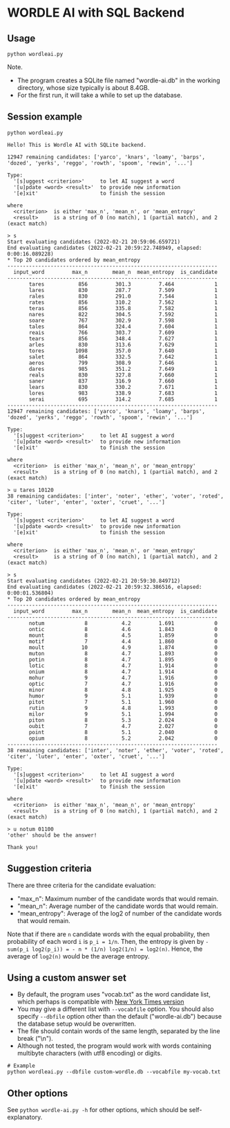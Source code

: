 WORDLE AI with SQL Backend
==========================

## Usage

```shell
python wordleai.py
```

Note.
- The program creates a SQLite file named "wordle-ai.db" in the working directory, whose size typically is about 8.4GB.
- For the first run, it will take a while to set up the database.


## Session example

```shell
python wordleai.py 

Hello! This is Wordle AI with SQLite backend.

12947 remaining candidates: ['yarco', 'knars', 'loamy', 'barps', 'dozed', 'yerks', 'reggo', 'rowth', 'spoom', 'rewin', '...']

Type:
  '[s]uggest <criterion>'     to let AI suggest a word
  '[u]pdate <word> <result>'  to provide new information
  '[e]xit'                    to finish the session

where
  <criterion>  is either 'max_n', 'mean_n', or 'mean_entropy'
  <result>     is a string of 0 (no match), 1 (partial match), and 2 (exact match)

> s
Start evaluating candidates (2022-02-21 20:59:06.659721)
End evaluating candidates (2022-02-21 20:59:22.748949, elapsed: 0:00:16.089228)
* Top 20 candidates ordered by mean_entropy
--------------------------------------------------------------------
  input_word         max_n        mean_n  mean_entropy  is_candidate
--------------------------------------------------------------------
       tares           856         301.3         7.464             1
       lares           830         287.7         7.509             1
       rales           830         291.0         7.544             1
       rates           856         310.2         7.562             1
       teras           856         335.8         7.582             1
       nares           822         304.5         7.592             1
       soare           767         302.9         7.598             1
       tales           864         324.4         7.604             1
       reais           766         303.7         7.609             1
       tears           856         348.4         7.627             1
       arles           830         313.6         7.629             1
       tores          1098         357.0         7.640             1
       salet           864         332.5         7.642             1
       aeros           799         308.9         7.646             1
       dares           985         351.2         7.649             1
       reals           830         327.8         7.660             1
       saner           837         316.9         7.660             1
       lears           830         330.2         7.671             1
       lores           983         338.9         7.683             1
       serai           695         314.2         7.685             1
--------------------------------------------------------------------
12947 remaining candidates: ['yarco', 'knars', 'loamy', 'barps', 'dozed', 'yerks', 'reggo', 'rowth', 'spoom', 'rewin', '...']

Type:
  '[s]uggest <criterion>'     to let AI suggest a word
  '[u]pdate <word> <result>'  to provide new information
  '[e]xit'                    to finish the session

where
  <criterion>  is either 'max_n', 'mean_n', or 'mean_entropy'
  <result>     is a string of 0 (no match), 1 (partial match), and 2 (exact match)

> u tares 10120
38 remaining candidates: ['inter', 'noter', 'ether', 'voter', 'roted', 'citer', 'luter', 'enter', 'oxter', 'cruet', '...']

Type:
  '[s]uggest <criterion>'     to let AI suggest a word
  '[u]pdate <word> <result>'  to provide new information
  '[e]xit'                    to finish the session

where
  <criterion>  is either 'max_n', 'mean_n', or 'mean_entropy'
  <result>     is a string of 0 (no match), 1 (partial match), and 2 (exact match)

> s
Start evaluating candidates (2022-02-21 20:59:30.849712)
End evaluating candidates (2022-02-21 20:59:32.386516, elapsed: 0:00:01.536804)
* Top 20 candidates ordered by mean_entropy
--------------------------------------------------------------------
  input_word         max_n        mean_n  mean_entropy  is_candidate
--------------------------------------------------------------------
       notum             8           4.2         1.691             0
       ontic             8           4.6         1.843             0
       mount             8           4.5         1.859             0
       motif             7           4.4         1.860             0
       moult            10           4.9         1.874             0
       muton             8           4.7         1.893             0
       potin             8           4.7         1.895             0
       lotic             8           4.7         1.914             0
       onium             8           4.7         1.914             0
       mohur             9           4.7         1.916             0
       optic             7           4.7         1.916             0
       minor             8           4.8         1.925             0
       humor             9           5.1         1.939             0
       pitot             7           5.1         1.960             0
       rutin             9           4.8         1.993             0
       milor             9           5.1         1.994             0
       piton             8           5.3         2.024             0
       oubit             7           4.7         2.027             0
       point             8           5.1         2.040             0
       opium             8           5.2         2.042             0
--------------------------------------------------------------------
38 remaining candidates: ['inter', 'noter', 'ether', 'voter', 'roted', 'citer', 'luter', 'enter', 'oxter', 'cruet', '...']

Type:
  '[s]uggest <criterion>'     to let AI suggest a word
  '[u]pdate <word> <result>'  to provide new information
  '[e]xit'                    to finish the session

where
  <criterion>  is either 'max_n', 'mean_n', or 'mean_entropy'
  <result>     is a string of 0 (no match), 1 (partial match), and 2 (exact match)

> u notum 01100
'other' should be the answer!

Thank you!
```

## Suggestion criteria

There are three criteria for the candidate evaluation: 

- "max_n": Maximum number of the candidate words that would remain.
- "mean_n": Average number of the candidate words that would remain.
- "mean_entropy": Average of the log2 of number of the candidate words that would remain.

Note that if there are `n` candidate words with the equal probability, then probability of each word `i` is `p_i = 1/n`.
Then, the entropy is given by `-sum(p_i log2(p_i)) = - n * (1/n) log2(1/n) = log2(n)`.
Hence, the average of `log2(n)` would be the average entropy.

## Using a custom answer set

- By default, the program uses "vocab.txt" as the word candidate list, which perhaps is compatible with [New York Times version](https://www.nytimes.com/games/wordle/index.html)
- You may give a different list with `--vocabfile` option. You should also specify `--dbfile` option other than the default ("wordle-ai.db") because the database setup would be overwritten.
- The file should contain words of the same length, separated by the line break ("\n").
- Although not tested, the program would work with words containing multibyte characters (with utf8 encoding) or digits.

```shell
# Example
python wordleai.py --dbfile custom-wordle.db --vocabfile my-vocab.txt
```


## Other options

See `python wordle-ai.py -h` for other options, which should be self-explanatory.